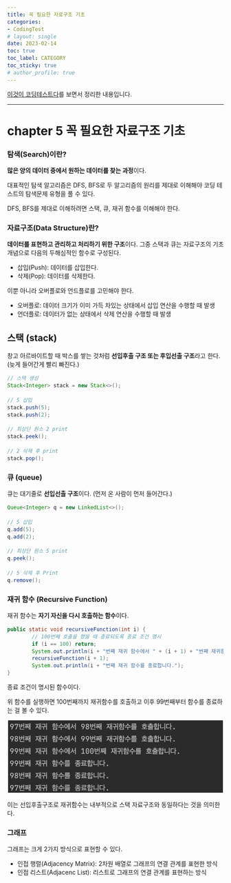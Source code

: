 ```yaml
---
title: 꼭 필요한 자료구조 기초
categories:
- CodingTest
# layout: single
date: 2023-02-14
toc: true
toc_label: CATEGORY
toc_sticky: true
# author_profile: true
---
```

[이것이 코딩테스트다](https://github.com/ndb796/python-for-coding-test)를 보면서 정리한 내용입니다.

---

# chapter 5 꼭 필요한 자료구조 기초

### 탐색(Search)이란?

**많은 양의 데이터 중에서 원하는 데이터를 찾는 과정**이다.

대표적인 탐색 알고리즘은 DFS, BFS로 두 알고리즘의 원리를 제대로 이해해야 코딩 테스트의 탐색문제 유형을 풀 수 있다.

DFS, BFS를 제대로 이해하려면 스택, 큐, 재귀 함수를 이해해야 한다.

### 자료구조(Data Structure)란?

**데이터를 표현하고 관리하고 처리하기 위한 구조**이다. 그중 스택과 큐는 자료구조의 기초 개념으로 다음의 두해심적인 함수로 구성된다.

- 삽입(Push): 데이터를 삽입한다.
- 삭제(Pop): 데이터를 삭제한다.

이뿐 아니라 오버플로와 언드플로를 고민해야 한다.

- 오버플로: 데이터 크기가 이미 가득 차있는 상태에서 삽입 연산을 수행할 때 발생
- 언더플로: 데이터가 없는 상태에서 삭제 연산을 수행할 때 발생

## 스택 (stack)

창고 아르바이트할 때 박스를 쌓는 것처럼 **선입후출 구조 또는 후입선출 구조**라고 한다.(늦게 들어간게 빨리 빠진다.)

```java
// 스택 생성
Stack<Integer> stack = new Stack<>();

// 5 삽입
stack.push(5);
stack.push(2);

// 최상단 원소 2 print
stack.peek();

// 2 삭제 후 print
stack.pop();
```

### 큐 (queue)

 큐는 대기줄로 **선입선출 구조**이다. (먼저 온 사람이 먼저 들어간다.)

```java
Queue<Integer> q = new LinkedList<>();

// 5 삽입
q.add(5);
q.add(2);

// 최상단 원소 5 print
q.peek();

// 5 삭제 후 Print
q.remove();
```

### 재귀 함수 (Recursive Function)

재귀 함수는 **자기 자신을 다시 호출하는 함수**이다.

```java
public static void recursiveFunction(int i) {
        // 100번째 호출을 했을 때 종료되도록 종료 조건 명시
        if (i == 100) return;
        System.out.println(i + "번째 재귀 함수에서 " + (i + 1) + "번째 재귀함수를 호출합니다.");
        recursiveFunction(i + 1);
        System.out.println(i + "번째 재귀 함수를 종료합니다.");
}
```

종료 조건이 명시된 함수이다. 

위 함수를 실행하면 100번째까지 재귀함수를 호출하고 이후 99번째부터 함수를 종료하는 걸 볼 수 있다.

<p align = "center"><img src='../assets/images/posts/2023-02-14/1.png' width="500"/></p>

 이는 선입후출구조로 재귀함수는 내부적으로 스택 자료구조와 동일하다는 것을 의미한다. 

### 그래프

그래프는 크게 2가지 방식으로 표현할 수 있다.

- 인접 행렬(Adjacency Matrix): 2차원 배열로 그래프의 연결 관계를 표현한 방식
- 인접 리스트(Adjacenc List): 리스트로 그래프의 연결 관계를 표현하는 방식